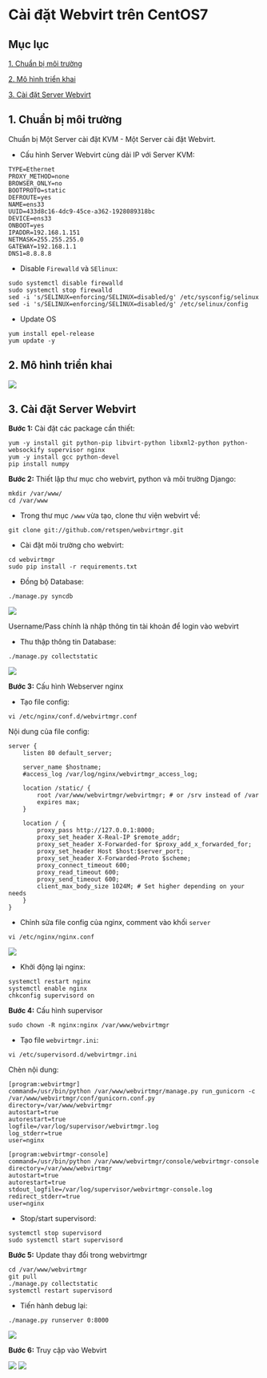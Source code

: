 # Cài đặt Webvirt trên CentOS7

## Mục lục

[1. Chuẩn bị môi trường](#moi-truong)

[2. Mô hình triển khai](#mo-hinh)

[3. Cài đặt Server Webvirt](#cai-dat)

## <a name ="moi-truong"> </a> 1. Chuẩn bị môi trường

Chuẩn bị Một Server cài đặt KVM - Một Server cài đặt Webvirt.

- Cấu hình Server Webvirt cùng dải IP với Server KVM:

```
TYPE=Ethernet
PROXY_METHOD=none
BROWSER_ONLY=no
BOOTPROTO=static
DEFROUTE=yes
NAME=ens33
UUID=433d8c16-4dc9-45ce-a362-1928089318bc
DEVICE=ens33
ONBOOT=yes
IPADDR=192.168.1.151
NETMASK=255.255.255.0
GATEWAY=192.168.1.1
DNS1=8.8.8.8
```

- Disable `Firewalld` và `SElinux`:

```
sudo systemctl disable firewalld
sudo systemctl stop firewalld
sed -i 's/SELINUX=enforcing/SELINUX=disabled/g' /etc/sysconfig/selinux
sed -i 's/SELINUX=enforcing/SELINUX=disabled/g' /etc/selinux/config
```

- Update OS

```
yum install epel-release
yum update -y
```

## <a name ="mo-hinh"> </a> 2. Mô hình triển khai

<img src="https://imgur.com/5GsLQi1.png">

## <a name ="cai-dat"> </a> 3. Cài đặt Server Webvirt

**Bước 1:** Cài đặt các package cần thiết:

```
yum -y install git python-pip libvirt-python libxml2-python python-websockify supervisor nginx
yum -y install gcc python-devel
pip install numpy
```

**Bước 2:** Thiết lập thư mục cho webvirt, python và môi trường Django:

```
mkdir /var/www/ 
cd /var/www
```

- Trong thư mục `/www` vừa tạo, clone thư viện webvirt về:

```
git clone git://github.com/retspen/webvirtmgr.git
```

- Cài đặt môi trường cho webvirt:

```
cd webvirtmgr
sudo pip install -r requirements.txt
```

- Đồng bộ Database:

```
./manage.py syncdb
```

<img src="https://imgur.com/lqqg5kp.png">

Username/Pass chính là nhập thông tin tài khoản để login vào webvirt

- Thu thập thông tin Database:

```
./manage.py collectstatic
```

<img src="https://imgur.com/GK6qXc6.png">

**Bước 3:** Cấu hình Webserver nginx

- Tạo file config:

```
vi /etc/nginx/conf.d/webvirtmgr.conf
```

Nội dung của file config:

```
server {
    listen 80 default_server;

    server_name $hostname;
    #access_log /var/log/nginx/webvirtmgr_access_log; 

    location /static/ {
        root /var/www/webvirtmgr/webvirtmgr; # or /srv instead of /var
        expires max;
    }

    location / {
        proxy_pass http://127.0.0.1:8000;
        proxy_set_header X-Real-IP $remote_addr;
        proxy_set_header X-Forwarded-for $proxy_add_x_forwarded_for;
        proxy_set_header Host $host:$server_port;
        proxy_set_header X-Forwarded-Proto $scheme;
        proxy_connect_timeout 600;
        proxy_read_timeout 600;
        proxy_send_timeout 600;
        client_max_body_size 1024M; # Set higher depending on your needs 
    }
}
```

- Chỉnh sửa file config của nginx, comment vào khối `server`

```
vi /etc/nginx/nginx.conf
```

<img src="https://imgur.com/DI0KlmB.png">

- Khởi động lại nginx:

```
systemctl restart nginx
systemctl enable nginx
chkconfig supervisord on
```

**Bước 4:** Cấu hình supervisor

```
sudo chown -R nginx:nginx /var/www/webvirtmgr
```

- Tạo file `webvirtmgr.ini`:

```
vi /etc/supervisord.d/webvirtmgr.ini
```
Chèn nội dung:

```
[program:webvirtmgr]
command=/usr/bin/python /var/www/webvirtmgr/manage.py run_gunicorn -c /var/www/webvirtmgr/conf/gunicorn.conf.py
directory=/var/www/webvirtmgr
autostart=true
autorestart=true
logfile=/var/log/supervisor/webvirtmgr.log
log_stderr=true
user=nginx

[program:webvirtmgr-console]
command=/usr/bin/python /var/www/webvirtmgr/console/webvirtmgr-console
directory=/var/www/webvirtmgr
autostart=true
autorestart=true
stdout_logfile=/var/log/supervisor/webvirtmgr-console.log
redirect_stderr=true
user=nginx
```

- Stop/start supervisord:

```
systemctl stop supervisord
sudo systemctl start supervisord
```

**Bước 5:** Update thay đổi trong webvirtmgr

```
cd /var/www/webvirtmgr
git pull
./manage.py collectstatic
systemctl restart supervisord
```

- Tiến hành debug lại:

```
./manage.py runserver 0:8000
```

<img src="https://imgur.com/cFbBBtR.png">

**Bước 6:** Truy cập vào Webvirt

<img src="https://imgur.com/t91bHRn.png">

<img src="https://imgur.com/c7iCKgN.png">

